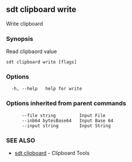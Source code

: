 ## sdt clipboard write

Write clipboard

### Synopsis

Read clipbaord value

```
sdt clipboard write [flags]
```

### Options

```
  -h, --help   help for write
```

### Options inherited from parent commands

```
      --file string         Input File
      --inb64 bytesBase64   Input Base 64
      --input string        Input String
```

### SEE ALSO

* [sdt clipboard](sdt_clipboard.md)	 - Clipboard Tools

